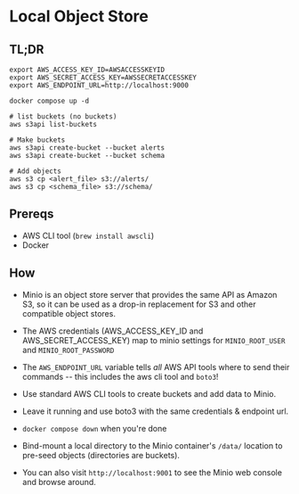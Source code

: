 # Local Object Store

## TL;DR

```
export AWS_ACCESS_KEY_ID=AWSACCESSKEYID
export AWS_SECRET_ACCESS_KEY=AWSSECRETACCESSKEY
export AWS_ENDPOINT_URL=http://localhost:9000

docker compose up -d

# list buckets (no buckets)
aws s3api list-buckets

# Make buckets
aws s3api create-bucket --bucket alerts
aws s3api create-bucket --bucket schema

# Add objects
aws s3 cp <alert_file> s3://alerts/
aws s3 cp <schema_file> s3://schema/
```

## Prereqs

- AWS CLI tool (`brew install awscli`)
- Docker

## How

- Minio is an object store server that provides the same API as Amazon S3, so it
  can be used as a drop-in replacement for S3 and other compatible object stores.

- The AWS credentials (AWS_ACCESS_KEY_ID and AWS_SECRET_ACCESS_KEY) map to minio
  settings for `MINIO_ROOT_USER` and `MINIO_ROOT_PASSWORD`

- The `AWS_ENDPOINT_URL` variable tells *all* AWS API tools where to send their
  commands -- this includes the aws cli tool and `boto3`!

- Use standard AWS CLI tools to create buckets and add data to Minio.

- Leave it running and use boto3 with the same credentials & endpoint url.

- `docker compose down` when you're done

- Bind-mount a local directory to the Minio container's `/data/` location to pre-seed
  objects (directories are buckets).

- You can also visit `http://localhost:9001` to see the Minio web console and browse
  around.
